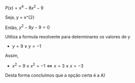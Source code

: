 $P(x)= x^{4}-8x^{2}-9$

Seja, y = x^{2}

Então, $y^{2} - 8y -9 = 0$ 

Utiliza a formula resolvente para determinares os valores de y
 
 - $y=9 \vee y=-1$ 

Assim, 

 - $x^{2} = 9 \vee x^{2} = -1 \iff  x=3 \vee x=-3$ 


Desta forma concluímos que a opção certa é a A)

